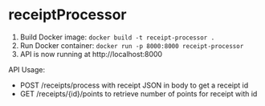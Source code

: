 # receiptProcessor

1. Build Docker image: `docker build -t receipt-processor .`
2. Run Docker container: `docker run -p 8000:8000 receipt-processor`
3. API is now running at http://localhost:8000

API Usage:
- POST /receipts/process with receipt JSON in body to get a receipt id
- GET /receipts/{id}/points to retrieve number of points for receipt with id